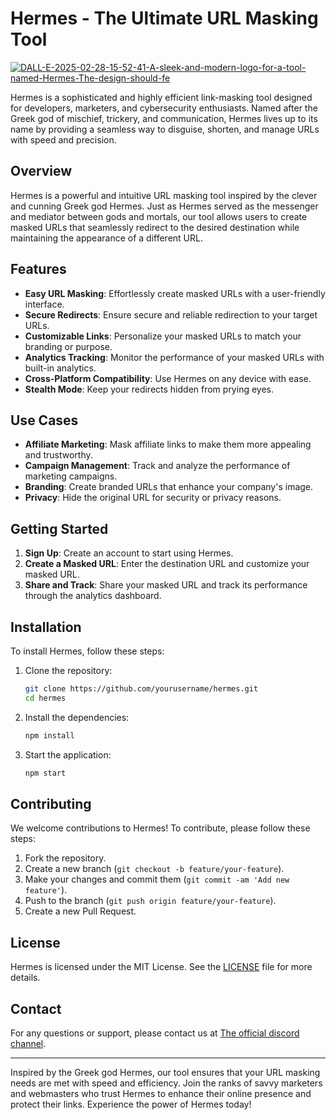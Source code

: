 # Hermes - The Ultimate URL Masking Tool
<a href='https://postimg.cc/47gR4sqy' target='_blank'><img src='https://i.postimg.cc/47gR4sqy/DALL-E-2025-02-28-15-52-41-A-sleek-and-modern-logo-for-a-tool-named-Hermes-The-design-should-fe.png' border='0' alt='DALL-E-2025-02-28-15-52-41-A-sleek-and-modern-logo-for-a-tool-named-Hermes-The-design-should-fe'/></a>

Hermes is a sophisticated and highly efficient link-masking tool designed for developers, marketers, and cybersecurity enthusiasts. Named after the Greek god of mischief, trickery, and communication, Hermes lives up to its name by providing a seamless way to disguise, shorten, and manage URLs with speed and precision.


## Overview

Hermes is a powerful and intuitive URL masking tool inspired by the clever and cunning Greek god Hermes. Just as Hermes served as the messenger and mediator between gods and mortals, our tool allows users to create masked URLs that seamlessly redirect to the desired destination while maintaining the appearance of a different URL.

## Features

- **Easy URL Masking**: Effortlessly create masked URLs with a user-friendly interface.
- **Secure Redirects**: Ensure secure and reliable redirection to your target URLs.
- **Customizable Links**: Personalize your masked URLs to match your branding or purpose.
- **Analytics Tracking**: Monitor the performance of your masked URLs with built-in analytics.
- **Cross-Platform Compatibility**: Use Hermes on any device with ease.
- **Stealth Mode**: Keep your redirects hidden from prying eyes.

## Use Cases

- **Affiliate Marketing**: Mask affiliate links to make them more appealing and trustworthy.
- **Campaign Management**: Track and analyze the performance of marketing campaigns.
- **Branding**: Create branded URLs that enhance your company's image.
- **Privacy**: Hide the original URL for security or privacy reasons.

## Getting Started

1. **Sign Up**: Create an account to start using Hermes.
2. **Create a Masked URL**: Enter the destination URL and customize your masked URL.
3. **Share and Track**: Share your masked URL and track its performance through the analytics dashboard.

## Installation

To install Hermes, follow these steps:

1. Clone the repository:
    ```bash
    git clone https://github.com/yourusername/hermes.git
    cd hermes
    ```
2. Install the dependencies:
    ```bash
    npm install
    ```
3. Start the application:
    ```bash
    npm start
    ```

## Contributing

We welcome contributions to Hermes! To contribute, please follow these steps:

1. Fork the repository.
2. Create a new branch (`git checkout -b feature/your-feature`).
3. Make your changes and commit them (`git commit -am 'Add new feature'`).
4. Push to the branch (`git push origin feature/your-feature`).
5. Create a new Pull Request.

## License

Hermes is licensed under the MIT License. See the [LICENSE](LICENSE) file for more details.

## Contact

For any questions or support, please contact us at [The official discord channel](https://discord.gg/r5sQjdPZz8).

---

Inspired by the Greek god Hermes, our tool ensures that your URL masking needs are met with speed and efficiency. Join the ranks of savvy marketers and webmasters who trust Hermes to enhance their online presence and protect their links. Experience the power of Hermes today!
